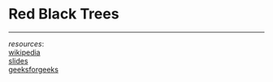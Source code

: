 # Red Black Trees

_____  
*resources*:  
[wikipedia](https://en.wikipedia.org/wiki/Red%E2%80%93black_tree)  
[slides](https://www.cs.purdue.edu/homes/ayg/CS251/slides/chap13c.pdf)  
[geeksforgeeks](https://www.geeksforgeeks.org/red-black-tree-set-3-delete-2/)  
